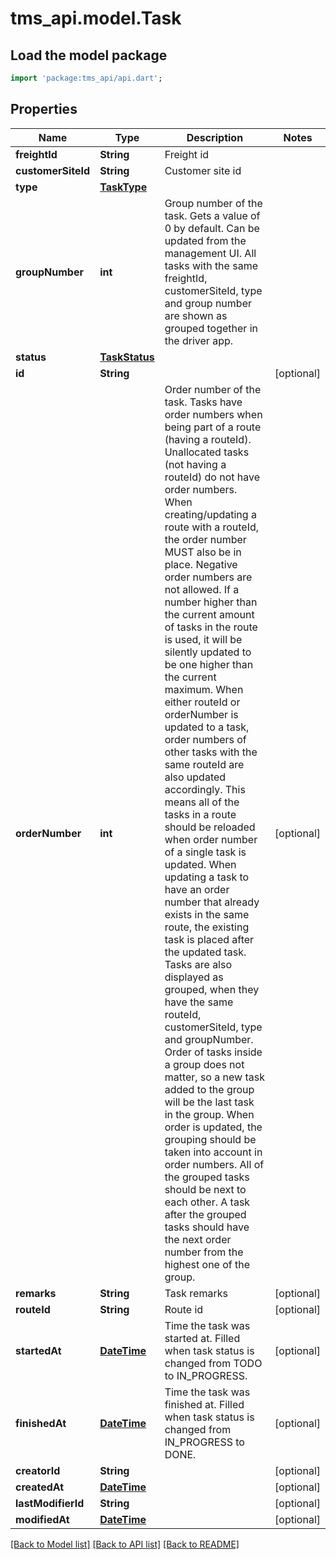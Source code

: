 # tms_api.model.Task

## Load the model package
```dart
import 'package:tms_api/api.dart';
```

## Properties
Name | Type | Description | Notes
------------ | ------------- | ------------- | -------------
**freightId** | **String** | Freight id | 
**customerSiteId** | **String** | Customer site id | 
**type** | [**TaskType**](TaskType.md) |  | 
**groupNumber** | **int** | Group number of the task. Gets a value of 0 by default. Can be updated from the management UI. All tasks with the same freightId, customerSiteId, type and group number are shown as grouped together in the driver app.  | 
**status** | [**TaskStatus**](TaskStatus.md) |  | 
**id** | **String** |  | [optional] 
**orderNumber** | **int** | Order number of the task. Tasks have order numbers when being part of a route (having a routeId). Unallocated tasks (not having a routeId) do not have order numbers. When creating/updating a route with a routeId, the order number MUST also be in place. Negative order numbers are not allowed. If a number higher than the current amount of tasks in the route is used, it will be silently updated to be one higher than the current maximum. When either routeId or orderNumber is updated to a task, order numbers of other tasks with the same routeId are also updated accordingly. This means all of the tasks in a route should be reloaded when order number of a single task is updated. When updating a task to have an order number that already exists in the same route, the existing task is placed after the updated task. Tasks are also displayed as grouped, when they have the same routeId, customerSiteId, type and groupNumber. Order of tasks inside a group does not matter, so a new task added to the group will be the last task in the group. When order is updated, the grouping should be taken into account in order numbers. All of the grouped tasks should be next to each other. A task after the grouped tasks should have the next order number from the highest one of the group.  | [optional] 
**remarks** | **String** | Task remarks | [optional] 
**routeId** | **String** | Route id | [optional] 
**startedAt** | [**DateTime**](DateTime.md) | Time the task was started at. Filled when task status is changed from TODO to IN_PROGRESS.  | [optional] 
**finishedAt** | [**DateTime**](DateTime.md) | Time the task was finished at. Filled when task status is changed from IN_PROGRESS to DONE.  | [optional] 
**creatorId** | **String** |  | [optional] 
**createdAt** | [**DateTime**](DateTime.md) |  | [optional] 
**lastModifierId** | **String** |  | [optional] 
**modifiedAt** | [**DateTime**](DateTime.md) |  | [optional] 

[[Back to Model list]](../README.md#documentation-for-models) [[Back to API list]](../README.md#documentation-for-api-endpoints) [[Back to README]](../README.md)


